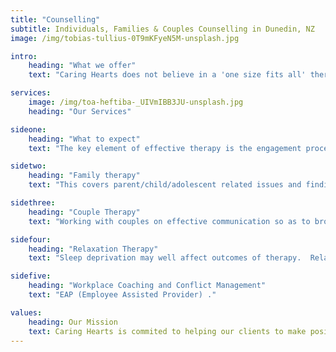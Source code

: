 ```yaml
---
title: "Counselling"
subtitle: Individuals, Families & Couples Counselling in Dunedin, NZ
image: /img/tobias-tullius-0T9mKFyeN5M-unsplash.jpg

intro:
    heading: "What we offer"
    text: "Caring Hearts does not believe in a 'one size fits all' therapy approach. A range of therapeutic modalities are offered to ensure that positive goals desired by clients are achieved. I am also a Registered Practitioner Member of the Terence Watts BWRT Institute in the UK Brain Working Recursive Therapy is a form of psychotherapy that works with the early part of the brain before there is any form of consciousness or awareness hence changing reactive automatic outcomes. This innovative new concept works with existing negative and destructive thought patterns by changing neural pathways to create positive outcomes. Brain Working Recursive Therapy is an effective way to treat the following: PTSD Anxiety Phobias and Fears Fear of failure All types of Performance Anxiety Self Worth/Self-Confidence Issues Relationship Issues Grief "

services:
    image: /img/toa-heftiba-_UIVmIBB3JU-unsplash.jpg
    heading: "Our Services"

sideone:
    heading: "What to expect"
    text: "The key element of effective therapy is the engagement process. Our therapy process has been designed to ensure a trustful, working relationship between the therapist and client. The duration of each therapy session will generally be around 50minutes and it is conducted in accordance with the New Zealand Association of Counsellors' Code of Ethics. "

sidetwo:
    heading: "Family therapy"
    text: "This covers parent/child/adolescent related issues and finding solution by exploring the family dynamics.Past experiences include working as a therapist/case manager with the Child Adolescent Mental Health Service unit in the Bay of Plenty District Health Board. "

sidethree:
    heading: "Couple Therapy"
    text: "Working with couples on effective communication so as to broaden their understanding of each other and further enrich relationships. "

sidefour:
    heading: "Relaxation Therapy"
    text: "Sleep deprivation may well affect outcomes of therapy.  Relaxation techniques are introduced to the client to enable them to gain better rest. These techniques have also been known to reduce anxiety, panic attacks and heart palpitations. "

sidefive:
    heading: "Workplace Coaching and Conflict Management"
    text: "EAP (Employee Assisted Provider) ."

values:
    heading: Our Mission
    text: Caring Hearts is commited to helping our clients to make positive changes to their lives.
---
```


